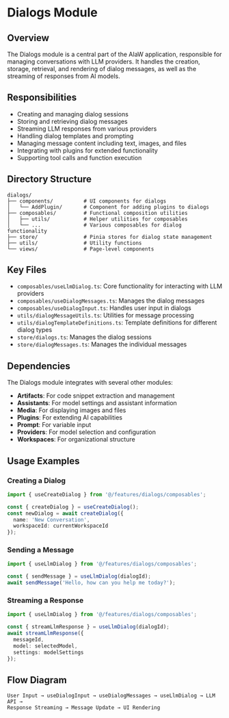 # Dialogs Module

## Overview

The Dialogs module is a central part of the AIaW application, responsible for managing conversations with LLM providers. It handles the creation, storage, retrieval, and rendering of dialog messages, as well as the streaming of responses from AI models.

## Responsibilities

- Creating and managing dialog sessions
- Storing and retrieving dialog messages
- Streaming LLM responses from various providers
- Handling dialog templates and prompting
- Managing message content including text, images, and files
- Integrating with plugins for extended functionality
- Supporting tool calls and function execution

## Directory Structure

```
dialogs/
├── components/          # UI components for dialogs
│   └── AddPlugin/       # Component for adding plugins to dialogs
├── composables/         # Functional composition utilities
│   ├── utils/           # Helper utilities for composables
│   └── ...              # Various composables for dialog functionality
├── store/               # Pinia stores for dialog state management
├── utils/               # Utility functions
└── views/               # Page-level components
```

## Key Files

- `composables/useLlmDialog.ts`: Core functionality for interacting with LLM providers
- `composables/useDialogMessages.ts`: Manages the dialog messages
- `composables/useDialogInput.ts`: Handles user input in dialogs
- `utils/dialogMessageUtils.ts`: Utilities for message processing
- `utils/dialogTemplateDefinitions.ts`: Template definitions for different dialog types
- `store/dialogs.ts`: Manages the dialog sessions
- `store/dialogMessages.ts`: Manages the individual messages

## Dependencies

The Dialogs module integrates with several other modules:

- **Artifacts**: For code snippet extraction and management
- **Assistants**: For model settings and assistant information
- **Media**: For displaying images and files
- **Plugins**: For extending AI capabilities
- **Prompt**: For variable input
- **Providers**: For model selection and configuration
- **Workspaces**: For organizational structure

## Usage Examples

### Creating a Dialog

```typescript
import { useCreateDialog } from '@/features/dialogs/composables';

const { createDialog } = useCreateDialog();
const newDialog = await createDialog({
  name: 'New Conversation',
  workspaceId: currentWorkspaceId
});
```

### Sending a Message

```typescript
import { useLlmDialog } from '@/features/dialogs/composables';

const { sendMessage } = useLlmDialog(dialogId);
await sendMessage('Hello, how can you help me today?');
```

### Streaming a Response

```typescript
import { useLlmDialog } from '@/features/dialogs/composables';

const { streamLlmResponse } = useLlmDialog(dialogId);
await streamLlmResponse({
  messageId,
  model: selectedModel,
  settings: modelSettings
});
```

## Flow Diagram

```
User Input → useDialogInput → useDialogMessages → useLlmDialog → LLM API → 
Response Streaming → Message Update → UI Rendering
```